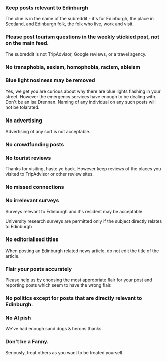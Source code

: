 ### Keep posts relevant to Edinburgh

The clue is in the name of the subreddit - it's for Edinburgh, the place in Scotland, and Edinburgh folk, the folk who live, work and visit.

### Please post tourism questions in the weekly stickied post, not on the main feed.

The subreddit is not TripAdvisor, Google reviews, or a travel agency.

### No transphobia, sexism, homophobia, racism, ableism

### Blue light nosiness may be removed

Yes, we get you are curious about why there are blue lights flashing in your street. However the emergency services have enough to be dealing with. Don't be an Isa Drennan. Naming of any individual on any such posts will not be tolarated. 

### No advertising

Advertising of any sort is not acceptable. 

### No crowdfunding posts

### No tourist reviews

Thanks for visiting, haste ye back. However keep reviews of the places you visited to TripAdvisor or other review sites.

### No missed connections

### No irrelevant surveys

Surveys relevant to Edinburgh and it's resident may be acceptable. 

University research surveys are permitted only if the subject directly relates to Edinburgh 

### No editorialised titles

When posting an Edinburgh related news article, do not edit the title of the article.

### Flair your posts accurately

Please help us by choosing the most appropriate flair for your post and reporting posts which seem to have the wrong flair.

### No politics except for posts that are directly relevant to Edinburgh.

### No AI pish

We've had enough sand dogs & herons thanks.

### Don't be a Fanny. 

Seriously, treat others as you want to be treated yourself. 